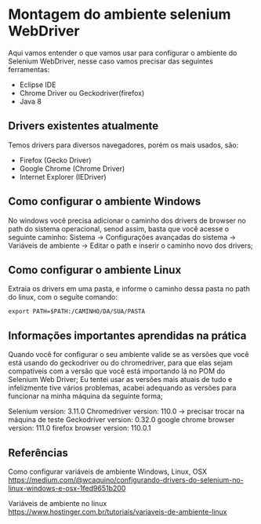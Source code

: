 # Montagem do ambiente selenium WebDriver

Aqui vamos entender o que vamos usar para configurar o ambiente do Selenium WebDriver, nesse caso vamos precisar das seguintes ferramentas:

- Eclipse IDE
- Chrome Driver ou Geckodriver(firefox)
- Java 8

## Drivers existentes atualmente

Temos drivers para diversos navegadores, porém os mais usados, são:
- Firefox (Gecko Driver)
- Google Chrome (Chrome Driver)
- Internet Explorer (IEDriver)

## Como configurar o ambiente Windows

No windows você precisa adicionar o caminho dos drivers de browser no path do sistema operacional, senod assim, basta que você acesse o seguinte caminho: Sistema -> Configurações avançadas do sistema -> Variáveis de ambiente -> Editar o path e inserir o caminho novo dos drivers;

## Como configurar o ambiente Linux

Extraia os drivers em uma pasta, e informe o caminho dessa pasta no path do linux, com o seguite comando:

~~~linux
export PATH=$PATH:/CAMINHO/DA/SUA/PASTA
~~~

## Informações importantes aprendidas na prática

Quando vocẽ for configurar o seu ambiente valide se as versões que você está usando do geckodriver ou do chromedriver, para que elas sejam compatíveis com a versão que você está importando lá no POM do Selenium Web Driver;
Eu tentei usar as versões mais atuais de tudo e infelizmente tive vários problemas, acabei adequando as versões para funcionar na minha máquina da seguinte forma;

Selenium version: 3.11.0
Chromedriver version: 110.0 -> precisar trocar na máquina de teste
Geckodriver version: 0.32.0
google chrome browser version: 111.0
firefox browser version: 110.0.1

## Referências 
Como configurar variáveis de ambiente Windows, Linux, OSX
https://medium.com/@wcaquino/configurando-drivers-do-selenium-no-linux-windows-e-osx-1fed9651b200

Variáveis de ambiente no linux
https://www.hostinger.com.br/tutoriais/variaveis-de-ambiente-linux
